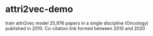 # attri2vec-demo
train attri2vec model
25,976 papers in a single discipline (Oncology) published in 2010. 
Co-citation link formed between 2010 and 2020
